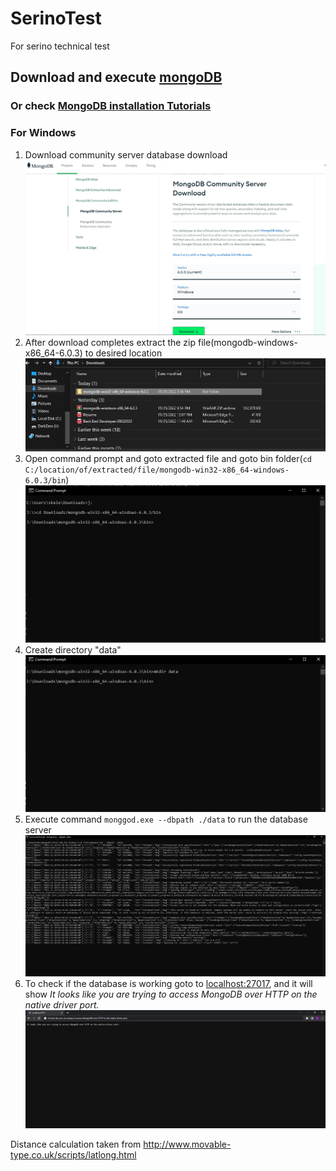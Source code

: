 # SerinoTest
For serino technical test

## Download and execute [mongoDB](https://www.mongodb.com/try/download/community)

### Or check [MongoDB installation Tutorials](https://www.mongodb.com/docs/manual/installation/#mongodb-installation-tutorials)

### For Windows
1. Download community server database download
    ![Download Image](img/download.JPG)
2. After download completes extract the zip file(mongodb-windows-x86_64-6.0.3) to desired location
    ![Extract Image](img/extract.JPG)
3. Open command prompt and goto extracted file and goto bin folder(`cd C:/location/of/extracted/file/mongodb-win32-x86_64-windows-6.0.3/bin`)
    ![Command Prompt Image](img/cmd.JPG)
4. Create directory "data"
    ![Make Directory Image](img/mkdir.JPG)
5. Execute command `monggod.exe --dbpath ./data` to run the database server
    ![Run Database Image](img/rundb.JPG)
6. To check if the database is working goto to [localhost:27017](http://localhost:27017/), and it will show *It looks like you are trying to access MongoDB over HTTP on the native driver port.*
    ![Check Database Image](img/check.JPG)


Distance calculation taken from http://www.movable-type.co.uk/scripts/latlong.html